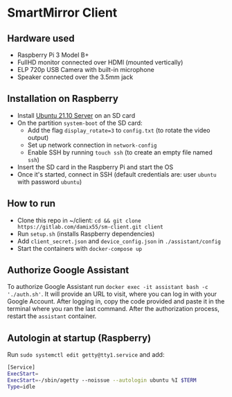 # SmartMirror Client

## Hardware used
- Raspberry Pi 3 Model B+
- FullHD monitor connected over HDMI (mounted vertically)
- ELP 720p USB Camera with built-in microphone
- Speaker connected over the 3.5mm jack

## Installation on Raspberry
* Install [Ubuntu 21.10 Server](https://cdimage.ubuntu.com/releases/21.10/release/ubuntu-21.10-preinstalled-server-arm64+raspi.img.xz) on an SD card
* On the partition `system-boot` of the SD card:
    * Add the flag `display_rotate=3` to `config.txt` (to rotate the video output)
    * Set up network connection in `network-config`
    * Enable SSH by running `touch ssh` (to create an empty file named `ssh`)
* Insert the SD card in the Raspberry Pi and start the OS
* Once it's started, connect in SSH (default credentials are: user `ubuntu` with password `ubuntu`)

## How to run
* Clone this repo in ~/client: `cd && git clone https://gitlab.com/damix55/sm-client.git client`
* Run `setup.sh` (installs Raspberry dependencies)
* Add `client_secret.json` and `device_config.json` in `./assistant/config`
* Start the containers with `docker-compose up`

## Authorize Google Assistant
To authorize Google Assistant run `docker exec -it assistant bash -c './auth.sh'`. It will provide an URL to visit, where you can log in with your Google Account. After logging in, copy the code provided and paste it in the terminal where you ran the last command. After the authorization process, restart the `assistant` container.

## Autologin at startup (Raspberry)
Run `sudo systemctl edit getty@tty1.service` and add:

```bash
[Service]
ExecStart=
ExecStart=-/sbin/agetty --noissue --autologin ubuntu %I $TERM
Type=idle
```